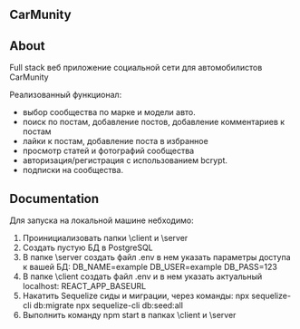## CarMunity

## About

Full stack веб приложение социальной сети для автомобилистов CarMunity

Реализованный функционал:

- выбор сообщества по марке и модели авто.
- поиск по постам, добавление постов, добавление комментариев к постам
- лайки к постам, добавление поста в избранное
- просмотр статей и фотографий сообщества
- авторизация/регистрация с использованием bcrypt.
- подписки на сообщества.

## Documentation

Для запуска на локальной машине небходимо:

1. Проинициализовать папки \client и \server
2. Создать пустую БД в PostgreSQL
3. В папке \server создать файл .env в нем указать параметры доступа к вашей БД:
   DB_NAME=example
   DB_USER=example
   DB_PASS=123
4. В папке \client создать файл .env и в нем указать актуальный localhost:
   REACT_APP_BASEURL
5. Накатить Sequelize сиды и миграции, через команды:
   npx sequelize-cli db:migrate
   npx sequelize-cli db:seed:all
6. Выполнить команду npm start в папках \client и \server
